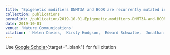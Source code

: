 ```yaml
---
title: "Epigenetic modifiers DNMT3A and BCOR are recurrently mutated in CYLD cutaneous syndrome"
collection: publications
permalink: /publication/2019-10-01-Epigenetic-modifiers-DNMT3A-and-BCOR-are-recurrently-mutated-in-CYLD-cutaneous-syndrome
date: 2019-10-01
venue: 'Nature Communications'
citation: ' Helen Davies,  Kirsty Hodgson,  Edward Schwalbe,  Jonathan Coxhead,  Naomi Sinclair,  Xueqing Zou,  Simon Cockell,  Akhtar Husain,  Serena Nik-Zainal,  Neil Rajan, &quot;Epigenetic modifiers DNMT3A and BCOR are recurrently mutated in CYLD cutaneous syndrome.&quot; Nature Communications, 2019.'
---
```

Use [Google Scholar](https://scholar.google.com/scholar?q=Epigenetic+modifiers+DNMT3A+and+BCOR+are+recurrently+mutated+in+CYLD+cutaneous+syndrome){:target="_blank"} for full citation